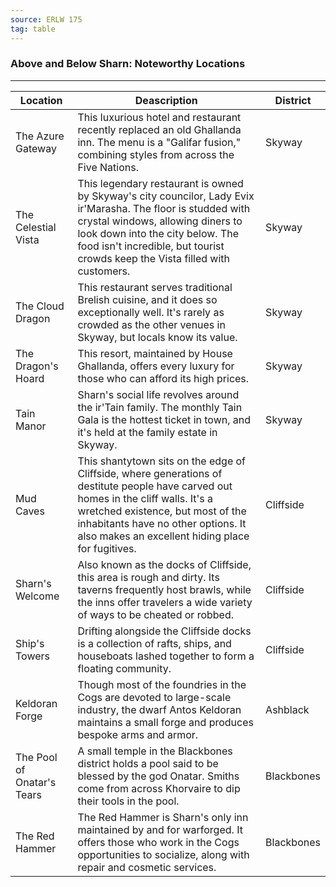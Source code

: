 ```yaml
---
source: ERLW 175
tag: table
---
```


### Above and Below Sharn: Noteworthy Locations
---
|Location|Deascription|District|
|----|----------|----|
|The Azure Gateway|This luxurious hotel and restaurant recently replaced an old Ghallanda inn. The menu is a "Galifar fusion," combining styles from across the Five Nations.|Skyway|
|The Celestial Vista|This legendary restaurant is owned by Skyway's city councilor, Lady Evix ir'Marasha. The floor is studded with crystal windows, allowing diners to look down into the city below. The food isn't incredible, but tourist crowds keep the Vista filled with customers.|Skyway|
|The Cloud Dragon|This restaurant serves traditional Brelish cuisine, and it does so exceptionally well. It's rarely as crowded as the other venues in Skyway, but locals know its value.|Skyway|
|The Dragon's Hoard|This resort, maintained by House Ghallanda, offers every luxury for those who can afford its high prices.|Skyway|
|Tain Manor|Sharn's social life revolves around the ir'Tain family. The monthly Tain Gala is the hottest ticket in town, and it's held at the family estate in Skyway.|Skyway|
|Mud Caves|This shantytown sits on the edge of Cliffside, where generations of destitute people have carved out homes in the cliff walls. It's a wretched existence, but most of the inhabitants have no other options. It also makes an excellent hiding place for fugitives.|Cliffside|
|Sharn's Welcome|Also known as the docks of Cliffside, this area is rough and dirty. Its taverns frequently host brawls, while the inns offer travelers a wide variety of ways to be cheated or robbed.|Cliffside|
|Ship's Towers|Drifting alongside the Cliffside docks is a collection of rafts, ships, and houseboats lashed together to form a floating community.|Cliffside|
|Keldoran Forge|Though most of the foundries in the Cogs are devoted to large-scale industry, the dwarf Antos Keldoran maintains a small forge and produces bespoke arms and armor.|Ashblack|
|The Pool of Onatar's Tears|A small temple in the Blackbones district holds a pool said to be blessed by the god Onatar. Smiths come from across Khorvaire to dip their tools in the pool.|Blackbones|
|The Red Hammer|The Red Hammer is Sharn's only inn maintained by and for warforged. It offers those who work in the Cogs opportunities to socialize, along with repair and cosmetic services.|Blackbones|
